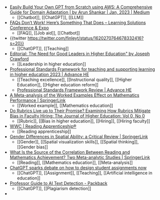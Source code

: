 - [Easily Build Your Own GPT from Scratch using AWS: A Comprehensive Guide for Domain Adaptation | by Arun Shankar | Jan, 2023 | Medium](https://medium.com/@shankar.arunp/easily-build-your-own-gpt-from-scratch-using-aws-51811b6355d3)
	- [[Chatbot]], [[ChatGPT]], [[LLM]]
- [FAQs Don’t Work! Here’s Something That Does – Learning Solutions Conference & Expo](https://learningsolutionscon.com/session/faqs-dont-work-heres-something-that-does/?returnto=/program/sessions/&sessionevent=38&sessionsort=time&sessionsearch=Meacham)
	- [[FAQ]], [[Job aid]], [[Chatbot]]
- {{twitter https://twitter.com/finleyt/status/1620270764678332416?s=20}}
	- [[ChatGPT]], [[Teaching]]
- [Editorial: The Need for Good Leaders in Higher Education" by Joseph Crawford](https://ro.uow.edu.au/jutlp/vol20/iss1/01/)
	- [[Leadership in higher education]]
- [Professional Standards Framework for teaching and supporting learning in higher education 2023 | Advance HE](https://advance-he.ac.uk/knowledge-hub/professional-standards-framework-teaching-and-supporting-learning-higher-education-0)
	- [[Teaching excellence]], [[Instructional quality]], [[Higher Education]], [[Higher education reform]]
	- [Professional Standards Framework Review | Advance HE](https://www.advance-he.ac.uk/professional-standards-framework-review?_ga=2.34485217.1990015647.1675069522-1392992356.1670927485)
- [A Meta-analysis of the Worked Examples Effect on Mathematics Performance | SpringerLink](https://link.springer.com/article/10.1007/s10648-023-09745-1)
	- [[Worked example]], [[Mathematics education]]
- [Do Rubrics Live up to Their Promise? Examining How Rubrics Mitigate Bias in Faculty Hiring: The Journal of Higher Education: Vol 0, No 0](https://www.tandfonline.com/doi/full/10.1080/00221546.2023.2168411?af=R)
	- [[Rubric]], [[Bias in higher education]], [[Hiring]], [[Hiring faculty]]
- [WWC | Reading Apprenticeship®](https://ies.ed.gov/ncee/wwc/InterventionReport/727)
	- [[Reading apprenticeship]]
- [Gender Differences in Spatial Ability: a Critical Review | SpringerLink](https://link.springer.com/article/10.1007/s10648-023-09728-2)
	- [[Gender]], [[Spatial visualization skills]], [[Spatial thinking]], [[Gender bias]]
- [What Is the Source of the Correlation Between Reading and Mathematics Achievement? Two Meta-analytic Studies | SpringerLink](https://link.springer.com/article/10.1007/s10648-023-09717-5)
	- [[Reading]], [[Mathematics education]], [[Meta-analysis]]
- [ChatGPT sparks debate on how to design student assignments now](https://www.insidehighered.com/news/2023/01/31/chatgpt-sparks-debate-how-design-student-assignments-now)
	- [[ChatGPT]], [[Assignment]], [[Teaching]], [[Artificial intelligence in education]]
- [Professor Guide to AI Text Detection - Packback](https://www.packback.co/pedagogy/professor-guide-to-ai-text-detection/)
	- [[ChatGPT]], [[Plagiarism detection]]
-